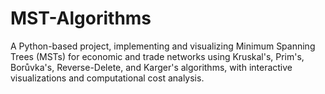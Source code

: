 # MST-Algorithms
A Python-based project, implementing and visualizing Minimum Spanning Trees (MSTs) for economic and trade networks using Kruskal's, Prim's, Borůvka's, Reverse-Delete, and Karger's algorithms, with interactive visualizations and computational cost analysis.
